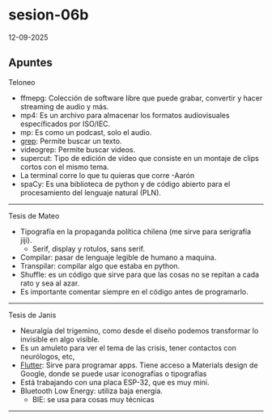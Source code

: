 # sesion-06b

12-09-2025

## Apuntes 

Teloneo

- ffmepg: Colección de software libre que puede grabar, convertir y hacer streaming de audio y más.
- mp4: Es un archivo para almacenar los formatos audiovisuales específicados por ISO/IEC.
- mp: Es como un podcast, solo el audio.
- [grep](https://es.wikipedia.org/wiki/Grep): Permite buscar un texto.
- videogrep: Permite buscar videos.
- supercut: Tipo de edición de video que consiste en un montaje de clips cortos con el mismo tema.
- La terminal corre lo que tu quieras que corre -Aarón 
- spaCy: Es una biblioteca de python y de código abierto para el procesamiento del lenguaje natural (PLN).

---

Tesis de Mateo

- Tipografía en la propaganda política chilena (me sirve para serigrafía jiji).
  - Serif, display y rotulos, sans serif.
- Compilar: pasar de lenguaje legible de humano a maquina.
- Transpilar: compilar algo que estaba en python.
- Shuffle: es un código que sirve para que las cosas no se repitan a cada rato y sea al azar.
- Es importante comentar siempre en el código antes de programarlo.

---

Tesis de Janis

- Neuralgía del trigemino, como desde el diseño podemos transformar lo invisible en algo visible.
- Es un amuleto para ver el tema de las crisis, tener contactos con neurólogos, etc,
- [Flutter](https://flutter.dev/?utm_source=google&utm_medium=cpc&utm_campaign=brand_sem&utm_content=latam_latam&gclsrc=aw.ds&gad_source=1&gad_campaignid=13034410696&gbraid=0AAAAAC-INI_zdUFH-tcI12hAaTPWRbqpN&gclid=CjwKCAjwiY_GBhBEEiwAFaghvsei6-ya9YH7SR2JM56XgK4IHPnrq-MMlnvseSFaGbWq6hkgPWrkghoCk4cQAvD_BwE): Sirve para programar apps. Tiene acceso a Materials design de Google, donde se puede usar iconografías o tipografías
- Está trabajando con una placa ESP-32, que es muy mini.
- Bluetooth Low Energy: utiliza baja energía.
  - BlE: se usa para cosas muy técnicas

---




